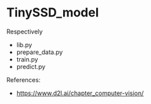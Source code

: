 # TinySSD_model


Respectively
- lib.py
- prepare_data.py
- train.py
- predict.py

References:
- https://www.d2l.ai/chapter_computer-vision/
